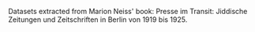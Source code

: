 Datasets extracted from Marion Neiss' book: Presse im Transit: Jiddische Zeitungen und Zeitschriften in Berlin von 1919 bis 1925.
